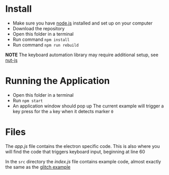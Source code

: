 # Install

- Make sure you have [node.js](https://nodejs.org/en/) installed and set up on your computer
- Download the repository
- Open this folder in a terminal
- Run command `npm install`
- Run command `npm run rebuild`

**NOTE** The keyboard automation library may require additional setup, see [nut-js](https://www.npmjs.com/package/@nut-tree/nut-js)

# Running the Application

- Open this folder in a terminal
- Run `npm start`
- An application window should pop up 
The current example will trigger a key press for the `a` key when it detects marker `0`

# Files

The *app.js* file contains the electron specific code. This is also where you will find the code that triggers keyboard input, beginning at line 60

In the `src` directory the *index.js* file contains example code, almost exactly the same as the [glitch example](https://glitch.com/~diy-ar-beholder)

